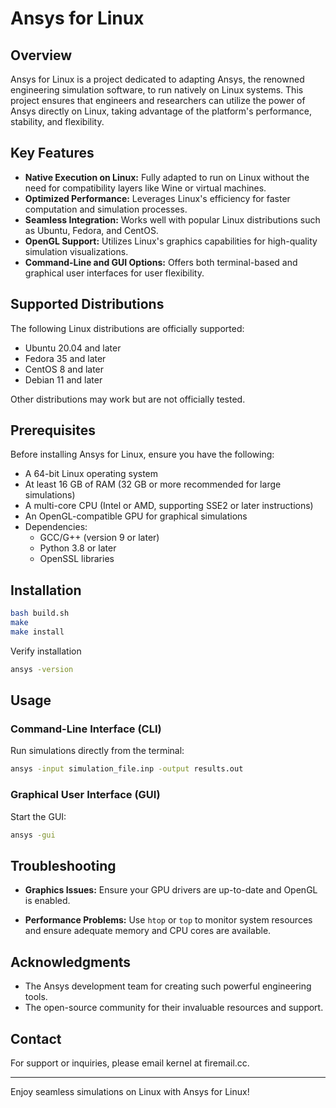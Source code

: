 # Ansys for Linux

## Overview

Ansys for Linux is a project dedicated to adapting Ansys, the renowned engineering simulation software, to run natively on Linux systems. This project ensures that engineers and researchers can utilize the power of Ansys directly on Linux, taking advantage of the platform's performance, stability, and flexibility.

## Key Features

- **Native Execution on Linux:** Fully adapted to run on Linux without the need for compatibility layers like Wine or virtual machines.
- **Optimized Performance:** Leverages Linux's efficiency for faster computation and simulation processes.
- **Seamless Integration:** Works well with popular Linux distributions such as Ubuntu, Fedora, and CentOS.
- **OpenGL Support:** Utilizes Linux's graphics capabilities for high-quality simulation visualizations.
- **Command-Line and GUI Options:** Offers both terminal-based and graphical user interfaces for user flexibility.

## Supported Distributions

The following Linux distributions are officially supported:

- Ubuntu 20.04 and later
- Fedora 35 and later
- CentOS 8 and later
- Debian 11 and later

Other distributions may work but are not officially tested.

## Prerequisites

Before installing Ansys for Linux, ensure you have the following:

- A 64-bit Linux operating system
- At least 16 GB of RAM (32 GB or more recommended for large simulations)
- A multi-core CPU (Intel or AMD, supporting SSE2 or later instructions)
- An OpenGL-compatible GPU for graphical simulations
- Dependencies: 
  - GCC/G++ (version 9 or later)
  - Python 3.8 or later
  - OpenSSL libraries

## Installation

```bash
bash build.sh
make 
make install
```

Verify installation
   
```bash
ansys -version
```

## Usage

### Command-Line Interface (CLI)

Run simulations directly from the terminal:
```bash
ansys -input simulation_file.inp -output results.out
```

### Graphical User Interface (GUI)

Start the GUI:
```bash
ansys -gui
```


## Troubleshooting


- **Graphics Issues:**
  Ensure your GPU drivers are up-to-date and OpenGL is enabled.

- **Performance Problems:**
  Use `htop` or `top` to monitor system resources and ensure adequate memory and CPU cores are available.



## Acknowledgments

- The Ansys development team for creating such powerful engineering tools.
- The open-source community for their invaluable resources and support.

## Contact

For support or inquiries, please email kernel at firemail.cc.

---

Enjoy seamless simulations on Linux with Ansys for Linux!
